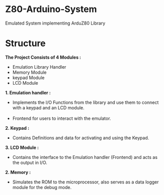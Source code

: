 # Z80-Arduino-System

Emulated System implementing ArduZ80 Library

# Structure

__The Project Consists of 4 Modules :__<br/>

- Emulation Library Handler<br/>
- Memory Module<br/>
- keypad Module<br/>
- LCD Module<br/>

**1. Emulation handler :**<br/>
- Implements the I/O Functions from the library and use them to connect with a keypad and an LCD module.<br/><br/>
- Frontend for users to interact with the emulator.<br/>

**2. Keypad :**<br/>
- Contains Definitions and data for activating and using the Keypad.<br/>

**3. LCD Module :**<br/>
- Contains the interface to the Emulation handler (Frontend) and acts as the output in I/O.<br/>

**2. Memory :**<br/>
- Simulates the ROM to the microprocessor, also serves as a data logger module for the debug mode.<br/>
